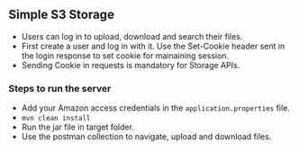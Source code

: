 ## Simple S3 Storage

- Users can log in to upload, download and search their files.
- First create a user and log in with it. Use the Set-Cookie header sent in the login response to set cookie for mainaining session.
- Sending Cookie in requests is mandatory for Storage APIs.

### Steps to run the server
- Add your Amazon access credentials in the `application.properties` file.
- `mvn clean install`
- Run the jar file in target folder.
- Use the postman collection to navigate, upload and download files.